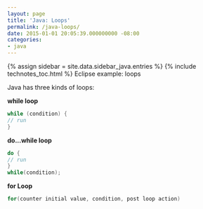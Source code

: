 ```yaml
---
layout: page
title: 'Java: Loops'
permalink: /java-loops/
date: 2015-01-01 20:05:39.000000000 -08:00
categories:
- java
---
```

{% assign sidebar = site.data.sidebar_java.entries %}
{% include technotes_toc.html %}
Eclipse example: loops

Java has three kinds of loops:

**while loop**

```java
while (condition) {
// run
}
```

**do...while loop**

```java
do {
// run
}
while(condition);
```

**for Loop**

```java
for(counter initial value, condition, post loop action)
```